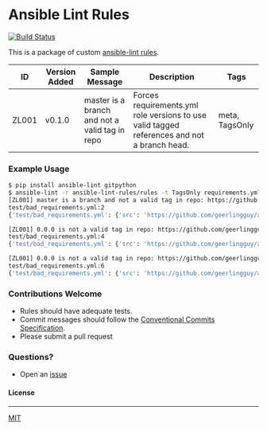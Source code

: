 # Ansible Lint Rules
[![Build Status](https://travis-ci.com/trevor-viljoen/ansible-lint-rules.svg?branch=master)](https://travis-ci.com/trevor-viljoen/ansible-lint-rules)

This is a package of custom [ansible-lint rules](https://github.com/ansible/ansible-lint).

| ID | Version Added | Sample Message | Description | Tags |
| ------ | ------ | ------ | ------ | ------ |
| ZL001 | v0.1.0 | master is a branch and not a valid tag in repo | Forces requirements.yml role versions to use valid tagged references and not a branch head. | meta, TagsOnly |

### Example Usage
```sh
$ pip install ansible-lint gitpython
$ ansible-lint -r ansible-lint-rules/rules -t TagsOnly requirements.yml
[ZL001] master is a branch and not a valid tag in repo: https://github.com/geerlingguy/ansible-role-nginx
test/bad_requirements.yml:2
{'test/bad_requirements.yml': {'src': 'https://github.com/geerlingguy/ansible-role-nginx', 'version': 'master', '__line__': 2, '__file__': 'test/bad_requirements.yml'}}

[ZL001] 0.0.0 is not a valid tag in repo: https://github.com/geerlingguy/ansible-role-certbot
test/bad_requirements.yml:4
{'test/bad_requirements.yml': {'src': 'https://github.com/geerlingguy/ansible-role-certbot', 'version': '0.0.0', '__line__': 4, '__file__': 'test/bad_requirements.yml'}}

[ZL001] 0.0.0 is not a valid tag in repo: https://github.com/geerlingguy/ansible-role-elasticsearch
test/bad_requirements.yml:6
{'test/bad_requirements.yml': {'src': 'https://github.com/geerlingguy/ansible-role-elasticsearch', 'version': '0.0.0', '__line__': 6, '__file__': 'test/bad_requirements.yml'}}
```

### Contributions Welcome
- Rules should have adequate tests.
- Commit messages should follow the [Conventional Commits Specification](https://www.conventionalcommits.org).
- Please submit a pull request

### Questions?
- Open an [issue](https://github.com/trevor-viljoen/ansible-lint-rules/issues)

#### License
----
[MIT](https://github.com/trevor-viljoen/ansible-lint-rules/blob/master/LICENSE)
